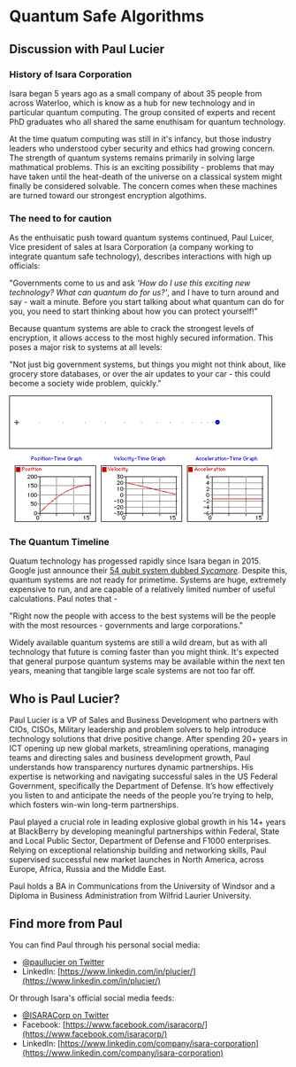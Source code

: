 # Quantum Safe Algorithms

## Discussion with Paul Lucier

### History of Isara Corporation

Isara began 5 years ago as a small company of about 35 people from across Waterloo, which is know as a hub for new technology and in particular quantum computing. The group consited of experts and recent PhD graduates who all shared the same enuthisam for quantum technology.

At the time quatum computing was still in it's infancy, but those industry leaders who understood cyber security and ethics had growing concern. The strength of quantum systems remains primarily in solving large mathmatical problems. This is an exciting possibility - problems that may have taken until the heat-death of the universe on a classical system might finally be considered solvable. The concern comes when these machines are turned toward our strongest encryption algothims.

### The need to for caution

As the enthuisatic push toward quantum systems continued, Paul Luicer, Vice president of sales at Isara Corporation \(a company working to integrate quantum safe technology\), describes interactions with high up officials:

"Governments come to us and ask _'How do I use this exciting new technology? What can quantum do for us?'_, and I have to turn around and say - wait a minute. Before you start talking about what quantum can do for you, you need to start thinking about how you can protect yourself!" 

Because quantum systems are able to crack the strongest levels of encryption, it allows access to the most highly secured information. This poses a major risk to systems at all levels:

"Not just big government systems, but things you might not think about, like grocery store databases, or over the air updates to your car - this could become a society wide problem, quickly."

![A graphic showing sources of threat - quantum systems attack the foundation of security](.gitbook/assets/image%20%281%29.png)

### The Quantum Timeline

Quatum technology has progessed rapidly since Isara began in 2015. Google just announce their [54 qubit system dubbed _Sycamore_](https://ai.googleblog.com/2019/10/quantum-supremacy-using-programmable.html)_._ Despite this, quantum systems are not ready for primetime. Systems are huge, extremely expensive to run, and are capable of a relatively limited number of useful calculations. Paul notes that -

"Right now the people with access to the best systems will be the people with the most resources - governments and large corporations."

Widely available quantum systems are still a wild dream, but as with all technology that future is coming faster than you might think. It's expected that general purpose quantum systems may be available within the next ten years, meaning that tangible large scale systems are not too far off.





## Who is Paul Lucier?

Paul Lucier is a VP of Sales and Business Development who partners with CIOs, CISOs, Military leadership and problem solvers to help introduce technology solutions that drive positive change. After spending 20+ years in ICT opening up new global markets, streamlining operations, managing teams and directing sales and business development growth, Paul understands how transparency nurtures dynamic partnerships. His expertise is networking and navigating successful sales in the US Federal Government, specifically the Department of Defense. It’s how effectively you listen to and anticipate the needs of the people you’re trying to help, which fosters win-win long-term partnerships. 

Paul played a crucial role in leading explosive global growth in his 14+ years at BlackBerry by developing meaningful partnerships within Federal, State and Local Public Sector, Department of Defense and F1000 enterprises. Relying on exceptional relationship building and networking skills, Paul supervised successful new market launches in North America, across Europe, Africa, Russia and the Middle East. 

Paul holds a BA in Communications from the University of Windsor and a Diploma in Business Administration from Wilfrid Laurier University.

## Find more from Paul

You can find Paul through his personal social media:

* [@paullucier on Twitter](https://twitter.com/paullucier?lang=en)
* LinkedIn: [https://www.linkedin.com/in/plucier/](https://www.linkedin.com/in/plucier/)

Or through Isara's official social media feeds:

* [@ISARACorp on Twitter](https://twitter.com/isaracorp?lang=en)
* Facebook: [https://www.facebook.com/isaracorp/](https://www.facebook.com/isaracorp/) 
* LinkedIn: [https://www.linkedin.com/company/isara-corporation](https://www.linkedin.com/company/isara-corporation)



